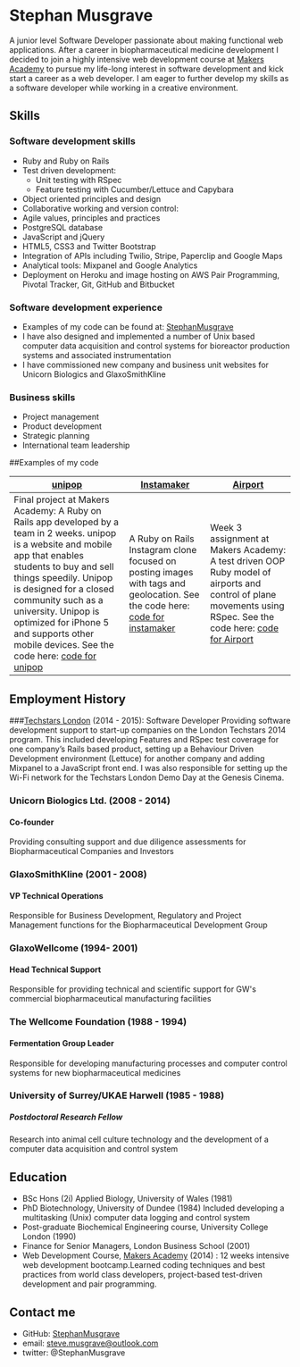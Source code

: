 # Stephan Musgrave
A junior level Software Developer passionate about making functional web applications.
After a career in biopharmaceutical medicine development I decided to join a highly intensive web development course at [Makers Academy] to pursue my life-long interest in software development and kick start a career as a web developer.
I am eager to further develop my skills as a software developer while working in a creative environment.

## Skills
### Software development skills
- Ruby and Ruby on Rails
- Test driven development:
    - Unit testing with RSpec
    - Feature testing with Cucumber/Lettuce and Capybara
- Object­ oriented principles and design
- Collaborative working and version control:
- Agile values, principles and practices
- PostgreSQL database
- JavaScript and jQuery
- HTML5, CSS3 and Twitter Bootstrap
- Integration of APIs including Twilio, Stripe, Paperclip and Google Maps
- Analytical tools: Mixpanel and Google Analytics
- Deployment on Heroku and image hosting on AWS
  Pair Programming, Pivotal Tracker, Git, GitHub and Bitbucket

### Software development experience
- Examples of my code can be found at: [StephanMusgrave]
- I have also designed and implemented a number of Unix based computer data acquisition and control systems for bioreactor production systems and associated instrumentation
- I have commissioned new company and business unit websites for Unicorn Biologics and GlaxoSmithKline

### Business skills
- Project management
- Product development
- Strategic planning
- International team leadership

##Examples of my code

[unipop]        |[Instamaker]       |[Airport]
----------------|-------------------|---------------------------
Final project at Makers Academy:  A Ruby on Rails app developed by a team in 2 weeks.  unipop is a website and mobile app that enables students to buy and sell things speedily. Unipop  is designed for a closed community such as a  university.  Unipop is optimized for iPhone 5 and supports other mobile devices.  See the code here: [code for unipop]| A Ruby on Rails Instagram clone focused on posting images with tags and geolocation.  See the code here: [code for instamaker] | Week 3 assignment at Makers Academy: A test driven OOP Ruby model of airports and control of plane movements using RSpec. See the code here: [code for Airport]


## Employment History
###[Techstars London] (2014 - 2015):  Software Developer
Providing software development support to start-up companies on the London Techstars 2014 program.  This included developing Features and RSpec test coverage for one company’s Rails based product, setting up a Behaviour Driven Development environment (Lettuce) for another company and adding Mixpanel to a JavaScript front end.
I was also responsible for setting up the Wi-Fi network for the Techstars London Demo Day at the Genesis Cinema.

### Unicorn Biologics Ltd. (2008 - 2014)
#### Co-founder
Providing consulting support and due diligence assessments for Biopharmaceutical Companies and Investors

### GlaxoSmithKline (2001 - 2008)
#### VP Technical Operations
Responsible for Business Development, Regulatory and Project Management functions for the Biopharmaceutical Development Group 

### GlaxoWellcome (1994- 2001)
#### Head Technical Support
Responsible for providing technical and scientific support for GW's commercial biopharmaceutical manufacturing facilities

### The Wellcome Foundation  (1988 - 1994)
#### Fermentation Group Leader
Responsible for developing manufacturing processes and computer control systems for new biopharmaceutical medicines

### University of Surrey/UKAE Harwell (1985 - 1988)
##### Postdoctoral Research Fellow
Research into animal cell culture technology and the development of a computer data acquisition and control system

## Education
- BSc Hons (2i) Applied Biology, University of Wales (1981)
- PhD Biotechnology, University of Dundee (1984)  Included developing a multitasking (Unix) computer data logging and control system 
- Post-graduate Biochemical Engineering course, University College London (1990) 
- Finance for Senior Managers, London Business School (2001)
- Web Development Course, [Makers Academy] (2014) : 12 weeks intensive web development bootcamp.Learned coding techniques and best practices from world class developers, project-based test-driven development and pair programming.

## Contact me
- GitHub:  [StephanMusgrave]
- email:  steve.musgrave@outlook.com
- twitter:  @StephanMusgrave

[StephanMusgrave]:https://github.com/StephanMusgrave

[unipop]:http://unipop.herokuapp.com
[code for unipop]:https://github.com/StephanMusgrave/unipop

[Instamaker]:http://instamakermusgrave.herokuapp.com
[code for instamaker]:https://github.com/StephanMusgrave/instamaker

[Airport]:https://github.com/StephanMusgrave/Airport
[code for airport]:https://github.com/StephanMusgrave/Airport

[RockPaperScissors]:http://rockpaperscissorsslizardspock.herokuapp.com
[Makers Academy]:http://www.makersacademy.com
[Techstars London]:http://www.techstars.com/program/locations/london/
